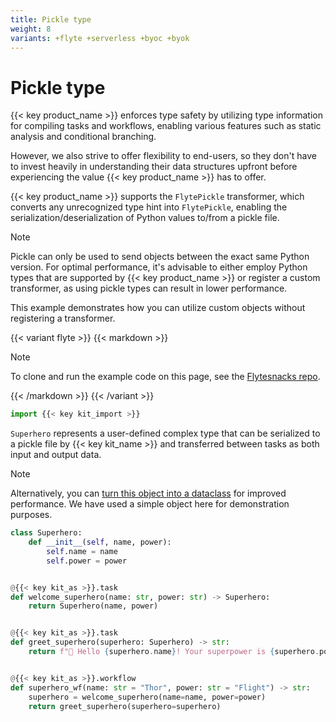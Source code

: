 ```yaml
---
title: Pickle type
weight: 8
variants: +flyte +serverless +byoc +byok
---
```


# Pickle type


{{< key product_name >}} enforces type safety by utilizing type information for compiling tasks and workflows,
enabling various features such as static analysis and conditional branching.

However, we also strive to offer flexibility to end-users, so they don't have to invest heavily
in understanding their data structures upfront before experiencing the value {{< key product_name >}} has to offer.

{{< key product_name >}} supports the `FlytePickle` transformer, which converts any unrecognized type hint into `FlytePickle`,
enabling the serialization/deserialization of Python values to/from a pickle file.

> [!NOTE]
> Pickle can only be used to send objects between the exact same Python version.
> For optimal performance, it's advisable to either employ Python types that are supported by {{< key product_name >}}
> or register a custom transformer, as using pickle types can result in lower performance.

This example demonstrates how you can utilize custom objects without registering a transformer.

{{< variant flyte >}}
{{< markdown >}}

<!-- TODO: Remove mention of FLytesnacks repo below -->
> [!NOTE]
> To clone and run the example code on this page, see the [Flytesnacks repo](https://github.com/flyteorg/flytesnacks/tree/master/examples/data_types_and_io/).

{{< /markdown >}}
{{< /variant >}}

```python
import {{< key kit_import >}}
```

`Superhero` represents a user-defined complex type that can be serialized to a pickle file by {{< key kit_name >}}
and transferred between tasks as both input and output data.

> [!NOTE]
> Alternatively, you can [turn this object into a dataclass](./dataclass.md) for improved performance.
> We have used a simple object here for demonstration purposes.

```python
class Superhero:
    def __init__(self, name, power):
        self.name = name
        self.power = power


@{{< key kit_as >}}.task
def welcome_superhero(name: str, power: str) -> Superhero:
    return Superhero(name, power)


@{{< key kit_as >}}.task
def greet_superhero(superhero: Superhero) -> str:
    return f"👋 Hello {superhero.name}! Your superpower is {superhero.power}."


@{{< key kit_as >}}.workflow
def superhero_wf(name: str = "Thor", power: str = "Flight") -> str:
    superhero = welcome_superhero(name=name, power=power)
    return greet_superhero(superhero=superhero)
```